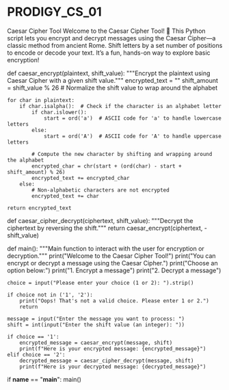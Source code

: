 # PRODIGY_CS_01
Caesar Cipher Tool Welcome to the Caesar Cipher Tool! 🎉  This Python script lets you encrypt and decrypt messages using the Caesar Cipher—a classic method from ancient Rome. Shift letters by a set number of positions to encode or decode your text. It’s a fun, hands-on way to explore basic encryption!


def caesar_encrypt(plaintext, shift_value):
    """Encrypt the plaintext using Caesar Cipher with a given shift value."""
    encrypted_text = ""
    shift_amount = shift_value % 26  # Normalize the shift value to wrap around the alphabet

    for char in plaintext:
        if char.isalpha():  # Check if the character is an alphabet letter
            if char.islower():
                start = ord('a')  # ASCII code for 'a' to handle lowercase letters
            else:
                start = ord('A')  # ASCII code for 'A' to handle uppercase letters

            # Compute the new character by shifting and wrapping around the alphabet
            encrypted_char = chr(start + (ord(char) - start + shift_amount) % 26)
            encrypted_text += encrypted_char
        else:
            # Non-alphabetic characters are not encrypted
            encrypted_text += char

    return encrypted_text

def caesar_cipher_decrypt(ciphertext, shift_value):
    """Decrypt the ciphertext by reversing the shift."""
    return caesar_encrypt(ciphertext, -shift_value)

def main():
    """Main function to interact with the user for encryption or decryption."""
    print("Welcome to the Caesar Cipher Tool!")
    print("You can encrypt or decrypt a message using the Caesar Cipher.")
    print("Choose an option below:")
    print("1. Encrypt a message")
    print("2. Decrypt a message")

    choice = input("Please enter your choice (1 or 2): ").strip()

    if choice not in ('1', '2'):
        print("Oops! That's not a valid choice. Please enter 1 or 2.")
        return

    message = input("Enter the message you want to process: ")
    shift = int(input("Enter the shift value (an integer): "))

    if choice == '1':
        encrypted_message = caesar_encrypt(message, shift)
        print(f"Here is your encrypted message: {encrypted_message}")
    elif choice == '2':
        decrypted_message = caesar_cipher_decrypt(message, shift)
        print(f"Here is your decrypted message: {decrypted_message}")

if __name__ == "__main__":
    main()
